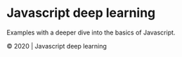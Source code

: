 # Javascript deep learning
Examples with a deeper dive into the basics of Javascript.

© 2020 | Javascript deep learning
